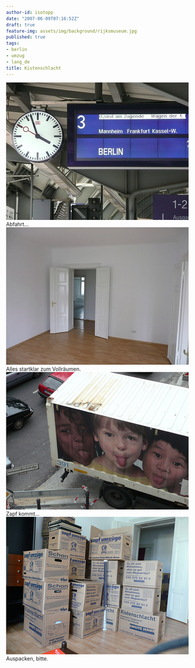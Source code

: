 ```yaml
---
author-id: isotopp
date: "2007-06-09T07:16:52Z"
draft: true
feature-img: assets/img/background/rijksmuseum.jpg
published: true
tags:
- berlin
- umzug
- lang_de
title: Kistenschlacht
---
```

<div class="serendipity_imageComment_center" style="width: 500px"><div class="serendipity_imageComment_img"><!-- s9ymdb:4317 --><img width='500' height='375'  src="/uploads/umzug_berlin1.jpg" alt="" /></div><div class="serendipity_imageComment_txt">Abfahrt...</div></div>

<div class="serendipity_imageComment_center" style="width: 500px"><div class="serendipity_imageComment_img"><!-- s9ymdb:4318 --><img width='500' height='375'  src="/uploads/umzug_berlin2.jpg" alt="" /></div><div class="serendipity_imageComment_txt">Alles startklar zum Vollräumen.</div></div>

<div class="serendipity_imageComment_center" style="width: 500px"><div class="serendipity_imageComment_img"><!-- s9ymdb:4319 --><img width='500' height='375'  src="/uploads/umzug_berlin3.jpg" alt="" /></div><div class="serendipity_imageComment_txt">Zapf kommt...</div></div>

<div class="serendipity_imageComment_center" style="width: 500px"><div class="serendipity_imageComment_img"><!-- s9ymdb:4320 --><img width='500' height='375'  src="/uploads/umzug_berlin4.jpg" alt="" /></div><div class="serendipity_imageComment_txt">Auspacken, bitte.</div></div>
